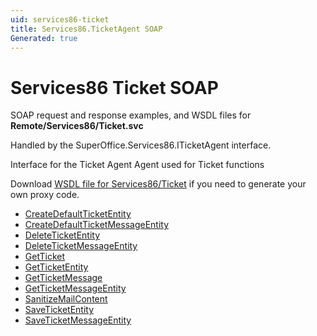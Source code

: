 ```yaml
---
uid: services86-ticket
title: Services86.TicketAgent SOAP
Generated: true
---
```


# Services86 Ticket SOAP

SOAP request and response examples, and WSDL files for **Remote/Services86/Ticket.svc**

Handled by the <see cref="T:SuperOffice.Services86.ITicketAgent">SuperOffice.Services86.ITicketAgent</see> interface.

Interface for the Ticket Agent
Agent used for Ticket functions

Download [WSDL file for Services86/Ticket](../Services86-Ticket.md) if you need to generate your own proxy code.

* [CreateDefaultTicketEntity](CreateDefaultTicketEntity.md)
* [CreateDefaultTicketMessageEntity](CreateDefaultTicketMessageEntity.md)
* [DeleteTicketEntity](DeleteTicketEntity.md)
* [DeleteTicketMessageEntity](DeleteTicketMessageEntity.md)
* [GetTicket](GetTicket.md)
* [GetTicketEntity](GetTicketEntity.md)
* [GetTicketMessage](GetTicketMessage.md)
* [GetTicketMessageEntity](GetTicketMessageEntity.md)
* [SanitizeMailContent](SanitizeMailContent.md)
* [SaveTicketEntity](SaveTicketEntity.md)
* [SaveTicketMessageEntity](SaveTicketMessageEntity.md)
